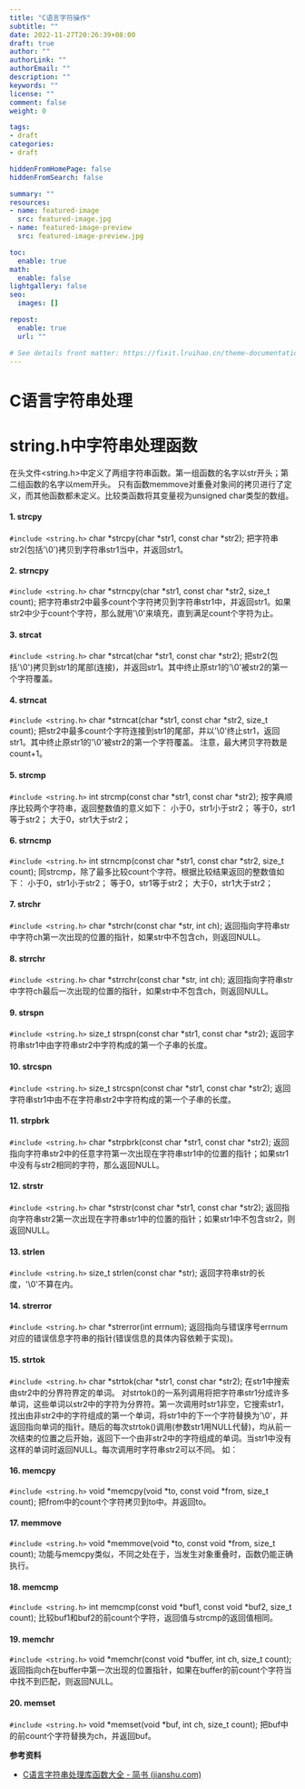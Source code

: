```yaml
---
title: "C语言字符操作"
subtitle: ""
date: 2022-11-27T20:26:39+08:00
draft: true
author: ""
authorLink: ""
authorEmail: ""
description: ""
keywords: ""
license: ""
comment: false
weight: 0

tags:
- draft
categories:
- draft

hiddenFromHomePage: false
hiddenFromSearch: false

summary: ""
resources:
- name: featured-image
  src: featured-image.jpg
- name: featured-image-preview
  src: featured-image-preview.jpg

toc:
  enable: true
math:
  enable: false
lightgallery: false
seo:
  images: []

repost:
  enable: true
  url: ""

# See details front matter: https://fixit.lruihao.cn/theme-documentation-content/#front-matter
---
```


<!--more-->



# C语言字符串处理



# string.h中字符串处理函数

​	在头文件<string.h>中定义了两组字符串函数。第一组函数的名字以str开头；第二组函数的名字以mem开头。
只有函数memmove对重叠对象间的拷贝进行了定义，而其他函数都未定义。比较类函数将其变量视为unsigned char类型的数组。

#### 1. strcpy

`#include <string.h>`
char *strcpy(char *str1, const char *str2);
把字符串str2(包括'\0')拷贝到字符串str1当中，并返回str1。

#### 2. strncpy

`#include <string.h>`
char *strncpy(char *str1, const char *str2, size_t count);
把字符串str2中最多count个字符拷贝到字符串str1中，并返回str1。如果str2中少于count个字符，那么就用'\0'来填充，直到满足count个字符为止。

#### 3.  strcat

`#include <string.h>`
char *strcat(char *str1, const char *str2);
把str2(包括'\0')拷贝到str1的尾部(连接)，并返回str1。其中终止原str1的'\0'被str2的第一个字符覆盖。

#### 4. strncat

`#include <string.h>`
char *strncat(char *str1, const char *str2, size_t count);
把str2中最多count个字符连接到str1的尾部，并以'\0'终止str1，返回str1。其中终止原str1的'\0'被str2的第一个字符覆盖。
注意，最大拷贝字符数是count+1。

#### 5.  strcmp

`#include <string.h>`
int strcmp(const char *str1, const char *str2);
按字典顺序比较两个字符串，返回整数值的意义如下：
小于0，str1小于str2；
等于0，str1等于str2；
大于0，str1大于str2；

#### 6.  strncmp

`#include <string.h>`
int strncmp(const char *str1, const char *str2, size_t count);
同strcmp，除了最多比较count个字符。根据比较结果返回的整数值如下：
小于0，str1小于str2；
等于0，str1等于str2；
大于0，str1大于str2；

#### 7.  strchr

`#include <string.h>`
char *strchr(const char *str, int ch);
返回指向字符串str中字符ch第一次出现的位置的指针，如果str中不包含ch，则返回NULL。

#### 8. strrchr

`#include <string.h>`
char *strrchr(const char *str, int ch);
返回指向字符串str中字符ch最后一次出现的位置的指针，如果str中不包含ch，则返回NULL。

#### 9. strspn

`#include <string.h>`
size_t strspn(const char *str1, const char *str2);
返回字符串str1中由字符串str2中字符构成的第一个子串的长度。

#### 10. strcspn

`#include <string.h>`
size_t strcspn(const char *str1, const char *str2);
返回字符串str1中由不在字符串str2中字符构成的第一个子串的长度。

#### 11. strpbrk

`#include <string.h>`
char *strpbrk(const char *str1, const char *str2);
返回指向字符串str2中的任意字符第一次出现在字符串str1中的位置的指针；如果str1中没有与str2相同的字符，那么返回NULL。

#### 12. strstr

`#include <string.h>`
char *strstr(const char *str1, const char *str2);
返回指向字符串str2第一次出现在字符串str1中的位置的指针；如果str1中不包含str2，则返回NULL。

#### 13. strlen

`#include <string.h>`
size_t strlen(const char *str);
返回字符串str的长度，'\0'不算在内。

#### 14.  strerror

`#include <string.h>`
char *strerror(int errnum);
返回指向与错误序号errnum对应的错误信息字符串的指针(错误信息的具体内容依赖于实现)。

#### 15.  strtok

`#include <string.h>`
char *strtok(char *str1, const char *str2);
在str1中搜索由str2中的分界符界定的单词。
对strtok()的一系列调用将把字符串str1分成许多单词，这些单词以str2中的字符为分界符。第一次调用时str1非空，它搜索str1，找出由非str2中的字符组成的第一个单词，将str1中的下一个字符替换为'\0'，并返回指向单词的指针。随后的每次strtok()调用(参数str1用NULL代替)，均从前一次结束的位置之后开始，返回下一个由非str2中的字符组成的单词。当str1中没有这样的单词时返回NULL。每次调用时字符串str2可以不同。
如：

#### 16.  memcpy

`#include <string.h>`
void *memcpy(void *to, const void *from, size_t count);
把from中的count个字符拷贝到to中。并返回to。

#### 17.  memmove

`#include <string.h>`
void *memmove(void *to, const void *from, size_t count);
功能与memcpy类似，不同之处在于，当发生对象重叠时，函数仍能正确执行。

#### 18.  memcmp

`#include <string.h>`
int memcmp(const void *buf1, const void *buf2, size_t count);
比较buf1和buf2的前count个字符，返回值与strcmp的返回值相同。

#### 19.  memchr

`#include <string.h>`
void *memchr(const void *buffer, int ch, size_t count);
返回指向ch在buffer中第一次出现的位置指针，如果在buffer的前count个字符当中找不到匹配，则返回NULL。

#### 20.  memset

`#include <string.h>`
void *memset(void *buf, int ch, size_t count);
把buf中的前count个字符替换为ch，并返回buf。



**参考资料**

- [C语言字符串处理库函数大全 - 简书 (jianshu.com)](https://www.jianshu.com/p/28773877ffba)
